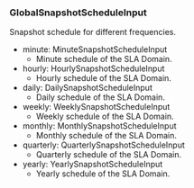 ### GlobalSnapshotScheduleInput
Snapshot schedule for different frequencies.

- minute: MinuteSnapshotScheduleInput
  - Minute schedule of the SLA Domain.
- hourly: HourlySnapshotScheduleInput
  - Hourly schedule of the SLA Domain.
- daily: DailySnapshotScheduleInput
  - Daily schedule of the SLA Domain.
- weekly: WeeklySnapshotScheduleInput
  - Weekly schedule of the SLA Domain.
- monthly: MonthlySnapshotScheduleInput
  - Monthly schedule of the SLA Domain.
- quarterly: QuarterlySnapshotScheduleInput
  - Quarterly schedule of the SLA Domain.
- yearly: YearlySnapshotScheduleInput
  - Yearly schedule of the SLA Domain.
